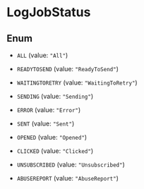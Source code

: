 

# LogJobStatus

## Enum


* `ALL` (value: `"All"`)

* `READYTOSEND` (value: `"ReadyToSend"`)

* `WAITINGTORETRY` (value: `"WaitingToRetry"`)

* `SENDING` (value: `"Sending"`)

* `ERROR` (value: `"Error"`)

* `SENT` (value: `"Sent"`)

* `OPENED` (value: `"Opened"`)

* `CLICKED` (value: `"Clicked"`)

* `UNSUBSCRIBED` (value: `"Unsubscribed"`)

* `ABUSEREPORT` (value: `"AbuseReport"`)



